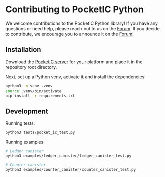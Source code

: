# Contributing to PocketIC Python

We welcome contributions to the PocketIC Python library! If you have any questions or need help, please reach out to us on the [Forum](https://forum.dfinity.org/).
If you decide to contribute, we encourage you to announce it on the [Forum](https://forum.dfinity.org/)!

## Installation

Download the [PocketIC server](https://github.com/dfinity/pocketic?tab=readme-ov-file#download-the-pocketic-server) for your platform and place it in the repository root directory.

Next, set up a Python venv, activate it and install the dependencies:
```bash
python3 -m venv .venv
source .venv/bin/activate
pip install -r requirements.txt
```

## Development

Running tests:
```bash
python3 tests/pocket_ic_test.py
```

Running examples:
```bash
# Ledger canister
python3 examples/ledger_canister/ledger_canister_test.py

# Counter canister
python3 examples/counter_canister/counter_canister_test.py
```
